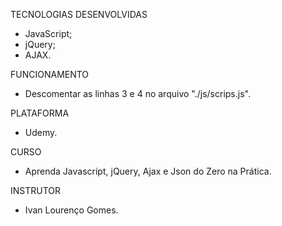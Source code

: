 TECNOLOGIAS DESENVOLVIDAS
- JavaScript;
- jQuery;
- AJAX.

FUNCIONAMENTO
- Descomentar as linhas 3 e 4 no arquivo "./js/scrips.js".

PLATAFORMA
- Udemy.

CURSO
- Aprenda Javascript, jQuery,  Ajax e Json do Zero na Prática.

INSTRUTOR
- Ivan Lourenço Gomes.
